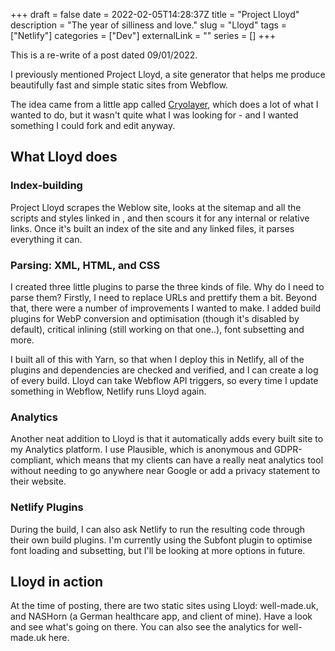 +++
draft = false
date = 2022-02-05T14:28:37Z
title = "Project Lloyd"
description = "The year of silliness and love."
slug = "Lloyd"
tags = ["Netlify"]
categories = ["Dev"]
externalLink = ""
series = []
+++

This is a re-write of a post dated 09/01/2022.

I previously mentioned Project Lloyd, a  site generator that helps me produce beautifully fast and simple static sites from Webflow.

The idea came from a little app called [Cryolayer](https://cryolayer.com/), which does a lot of what I wanted to do, but it wasn't quite what I was looking for - and I wanted something I could fork and edit anyway.

## What Lloyd does
### Index-building
Project Lloyd scrapes the Weblow site, looks at the sitemap and all the scripts and styles linked in <head>, and then scours it for any internal or relative links. Once it's built an index of the site and any linked files, it parses everything it can.

### Parsing: XML, HTML, and CSS
I created three little plugins to parse the three kinds of file. Why do I need to parse them? Firstly, I need to replace URLs and prettify them a bit. Beyond that, there were a number of improvements I wanted to make. I added build plugins for WebP conversion and optimisation (though it's disabled by default), critical inlining (still working on that one..), font subsetting and more.

I built all of this with Yarn, so that when I deploy this in Netlify, all of the plugins and dependencies are checked and verified, and I can create a log of every build. Lloyd can take Webflow API triggers, so every time I update something in Webflow, Netlify runs Lloyd again.

### Analytics
Another neat addition to Lloyd is that it automatically adds every built site to my Analytics platform. I use Plausible, which is anonymous and GDPR-compliant, which means that my clients can have a really neat analytics tool without needing to go anywhere near Google or add a privacy statement to their website.

### Netlify Plugins
During the build, I can also ask Netlify to run the resulting code through their own build plugins. I'm currently using the Subfont plugin to optimise font loading and subsetting, but I'll be looking at more options in future.

## Lloyd in action
At the time of posting, there are two static sites using Lloyd: well-made.uk, and NASHorn (a German healthcare app, and client of mine). Have a look and see what's going on there. You can also see the analytics for well-made.uk here.
